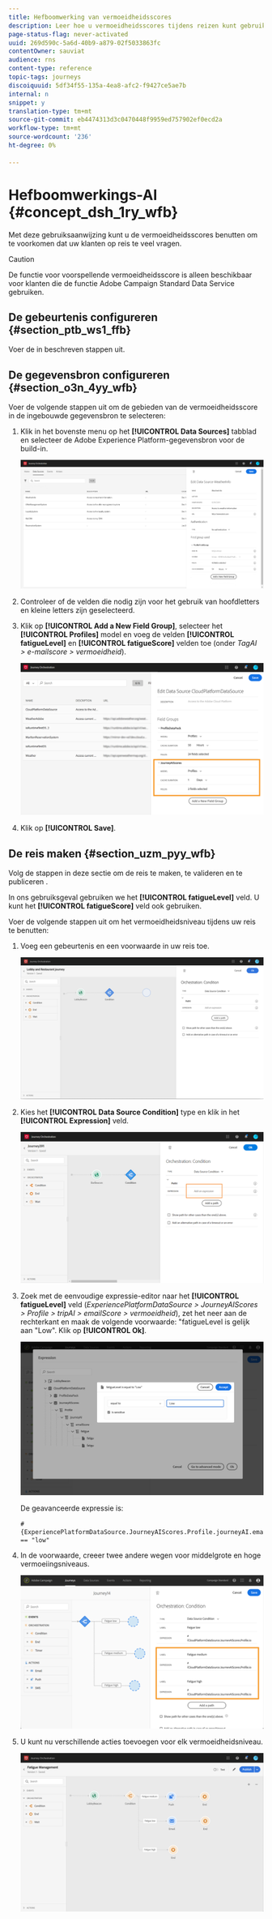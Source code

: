 ```yaml
---
title: Hefboomwerking van vermoeidheidsscores
description: Leer hoe u vermoeidheidsscores tijdens reizen kunt gebruiken
page-status-flag: never-activated
uuid: 269d590c-5a6d-40b9-a879-02f5033863fc
contentOwner: sauviat
audience: rns
content-type: reference
topic-tags: journeys
discoiquuid: 5df34f55-135a-4ea8-afc2-f9427ce5ae7b
internal: n
snippet: y
translation-type: tm+mt
source-git-commit: eb4474313d3c0470448f9959ed757902ef0ecd2a
workflow-type: tm+mt
source-wordcount: '236'
ht-degree: 0%

---
```



# Hefboomwerkings-AI {#concept_dsh_1ry_wfb}

Met deze gebruiksaanwijzing kunt u de vermoeidheidsscores benutten om te voorkomen dat uw klanten op reis te veel vragen.

>[!CAUTION]
>
>De functie voor voorspellende vermoeidheidsscore is alleen beschikbaar voor klanten die de functie Adobe Campaign Standard Data Service gebruiken.

## De gebeurtenis configureren {#section_ptb_ws1_ffb}

Voer de in [](../event/about-events.md)beschreven stappen uit.

## De gegevensbron configureren {#section_o3n_4yy_wfb}

Voer de volgende stappen uit om de gebieden van de vermoeidheidsscore in de ingebouwde gegevensbron te selecteren:

1. Klik in het bovenste menu op het **[!UICONTROL Data Sources]** tabblad en selecteer de Adobe Experience Platform-gegevensbron voor de build-in.

   ![](../assets/journey23.png)

1. Controleer of de velden die nodig zijn voor het gebruik van hoofdletters en kleine letters zijn geselecteerd.
1. Klik op **[!UICONTROL Add a New Field Group]**, selecteer het **[!UICONTROL Profiles]** model en voeg de velden **[!UICONTROL fatigueLevel]** en **[!UICONTROL fatigueScore]** velden toe (onder _TagAI > e-mailscore > vermoeidheid_).

   ![](../assets/journeyuc3_1.png)

1. Klik op **[!UICONTROL Save]**.

## De reis maken {#section_uzm_pyy_wfb}

Volg de stappen in deze sectie om de reis te maken, te valideren en te publiceren [](../building-journeys/journey.md).

In ons gebruiksgeval gebruiken we het **[!UICONTROL fatigueLevel]** veld. U kunt het **[!UICONTROL fatigueScore]** veld ook gebruiken.

Voer de volgende stappen uit om het vermoeidheidsniveau tijdens uw reis te benutten:

1. Voeg een gebeurtenis en een voorwaarde in uw reis toe.

   ![](../assets/journeyuc2_14.png)

1. Kies het **[!UICONTROL Data Source Condition]** type en klik in het **[!UICONTROL Expression]** veld.

   ![](../assets/journeyuc3_2.png)

1. Zoek met de eenvoudige expressie-editor naar het **[!UICONTROL fatigueLevel]** veld (_ExperiencePlatformDataSource > JourneyAIScores > Profile > tripAI > emailScore > vermoeidheid_), zet het neer aan de rechterkant en maak de volgende voorwaarde: &quot;fatigueLevel is gelijk aan &quot;Low&quot;. Klik op **[!UICONTROL Ok]**.

   ![](../assets/journeyuc3_3.png)

   De geavanceerde expressie is:

   ```
   #{ExperiencePlatformDataSource.JourneyAIScores.Profile.journeyAI.emailScore.fatigue.fatigueLevel} == "low"
   ```

1. In de voorwaarde, creeer twee andere wegen voor middelgrote en hoge vermoeiingsniveaus.

   ![](../assets/journeyuc3_4.png)

1. U kunt nu verschillende acties toevoegen voor elk vermoeidheidsniveau.

   ![](../assets/journeyuc3_5.png)
